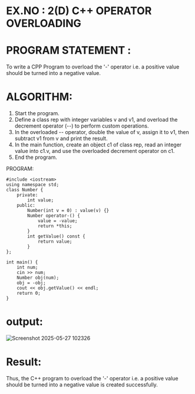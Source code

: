 
# EX.NO : 2(D)  C++ OPERATOR OVERLOADING

# PROGRAM STATEMENT :  
To write a CPP Program to overload the '-' operator i.e. a positive value should be turned into a negative value.

# ALGORITHM:    
1. Start the program.  
2. Define a class rep with integer variables v and v1, and overload the decrement operator (--) to perform custom operations.  
3. In the overloaded -- operator, double the value of v, assign it to v1, then subtract v1 from v and print the result.  
4. In the main function, create an object c1 of class rep, read an integer value into c1.v, and use the overloaded decrement operator on c1.  
5. End the program.  
  
PROGRAM: 
```
#include <iostream>
using namespace std;
class Number {
    private:
        int value;
    public:
        Number(int v = 0) : value(v) {}
        Number operator-() {
            value = -value;  
            return *this;
        }
        int getValue() const {
            return value;
        }
};

int main() {
    int num;
    cin >> num;
    Number obj(num);
    obj = -obj;  
    cout << obj.getValue() << endl;
    return 0;
}
```


# output:
![Screenshot 2025-05-27 102326](https://github.com/user-attachments/assets/14626a98-c6d5-47a4-bf43-13293a35bc3b)

# Result:

Thus, the C++ program to overload the '-' operator i.e. a positive value should be turned into a negative value is created successfully. 
